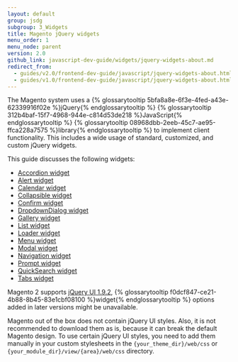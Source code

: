 ```yaml
---
layout: default
group: jsdg
subgroup: 3_Widgets
title: Magento jQuery widgets
menu_order: 1
menu_node: parent
version: 2.0
github_link: javascript-dev-guide/widgets/jquery-widgets-about.md
redirect_from:
  - guides/v2.0/frontend-dev-guide/javascript/jquery-widgets-about.html
  - guides/v1.0/frontend-dev-guide/javascript/jquery-widgets-about.html
---
```


The Magento system uses a {% glossarytooltip 5bfa8a8e-6f3e-4fed-a43e-62339916f02e %}jQuery{% endglossarytooltip %} {% glossarytooltip 312b4baf-15f7-4968-944e-c814d53de218 %}JavaScript{% endglossarytooltip %} {% glossarytooltip 08968dbb-2eeb-45c7-ae95-ffca228a7575 %}library{% endglossarytooltip %} to implement client functionality. This includes a wide usage of standard, customized, and custom jQuery widgets.

This guide discusses the following widgets:
<ul>
<li><a href="{{page.baseurl}}/javascript-dev-guide/widgets/widget_accordion.html" target="_blank">Accordion widget</a> </li>
<li><a href="{{page.baseurl}}/javascript-dev-guide/widgets/widget_alert.html" target="_blank">Alert widget</a> </li>
<li><a href="{{page.baseurl}}/javascript-dev-guide/widgets/widget_calendar.html" target="_blank">Calendar widget</a></li>
<li><a href="{{page.baseurl}}/javascript-dev-guide/widgets/widget_collapsible.html" target="_blank">Collapsible widget</a></li>
<li><a href="{{page.baseurl}}/javascript-dev-guide/widgets/widget_confirm.html" target="_blank">Confirm widget</a></li>
<li><a href="{{page.baseurl}}/javascript-dev-guide/widgets/widget_dialog.html" target="_blank">DropdownDialog widget</a></li>
<li><a href="{{page.baseurl}}/javascript-dev-guide/widgets/widget_gallery.html" target="_blank">Gallery widget</a></li>
<li><a href="{{page.baseurl}}/javascript-dev-guide/widgets/widget_list.html" target="_blank">List widget</a></li>
<li><a href="{{page.baseurl}}/javascript-dev-guide/widgets/widget_loader.html" target="_blank">Loader widget</a></li>
<li><a href="{{page.baseurl}}/javascript-dev-guide/widgets/widget_menu.html" target="_blank">Menu widget</a></li>
<li><a href="{{page.baseurl}}/javascript-dev-guide/widgets/widget_modal.html" target="_blank">Modal widget</a></li>
<li><a href="{{page.baseurl}}/javascript-dev-guide/widgets/widget_navigation.html" target="_blank">Navigation widget</a></li>
<li><a href="{{page.baseurl}}/javascript-dev-guide/widgets/widget_prompt.html" target="_blank">Prompt widget</a></li>
<li><a href="{{page.baseurl}}/javascript-dev-guide/widgets/widget_quickSearch.html" target="_blank">QuickSearch widget</a></li>
<li><a href="{{page.baseurl}}/javascript-dev-guide/widgets/widget_tabs.html" target="_blank">Tabs widget</a></li>

</ul>


<div class="bs-callout bs-callout-info" id="info">
  <p>Magento 2 supports <a href="http://blog.jqueryui.com/2012/11/jquery-ui-1-9-2/" target="_blank">jQuery UI 1.9.2</a>, {% glossarytooltip f0dcf847-ce21-4b88-8b45-83e1cbf08100 %}widget{% endglossarytooltip %} options added in later versions might be unavailable.</p>
</div>

<div class="bs-callout bs-callout-info" id="info">
  <p>Magento out of the box does not contain jQuery UI styles. Also, it is not recommended to download them as is, because it can break the default Magento design. To use certain jQuery UI styles, you need to add them manually in your custom stylesheets in the <code>{your_theme_dir}/web/css</code> or <code>{your_module_dir}/view/{area}/web/css</code> directory.</p>
</div>
